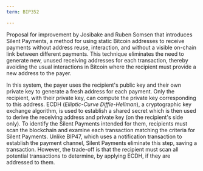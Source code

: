 ```yaml
---
term: BIP352

---
```

Proposal for improvement by Josibake and Ruben Somsen that introduces Silent Payments, a method for using static Bitcoin addresses to receive payments without address reuse, interaction, and without a visible on-chain link between different payments. This technique eliminates the need to generate new, unused receiving addresses for each transaction, thereby avoiding the usual interactions in Bitcoin where the recipient must provide a new address to the payer.

In this system, the payer uses the recipient's public key and their own private key to generate a fresh address for each payment. Only the recipient, with their private key, can compute the private key corresponding to this address. ECDH (*Elliptic-Curve Diffie-Hellman*), a cryptographic key exchange algorithm, is used to establish a shared secret which is then used to derive the receiving address and private key (on the recipient's side only). To identify the Silent Payments intended for them, recipients must scan the blockchain and examine each transaction matching the criteria for Silent Payments. Unlike BIP47, which uses a notification transaction to establish the payment channel, Silent Payments eliminate this step, saving a transaction. However, the trade-off is that the recipient must scan all potential transactions to determine, by applying ECDH, if they are addressed to them.